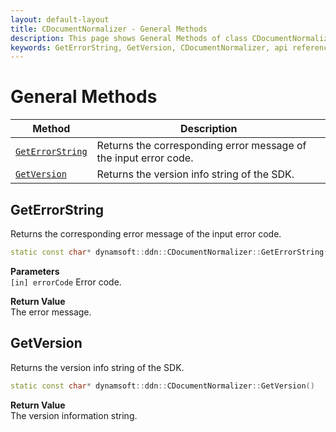 ```yaml
---
layout: default-layout
title: CDocumentNormalizer - General Methods
description: This page shows General Methods of class CDocumentNormalizer of Dynamsoft Document Normalizer SDK C++ Edition.
keywords: GetErrorString, GetVersion, CDocumentNormalizer, api reference, c++
---
```


# General Methods

| Method               | Description |
|----------------------|-------------|
| [`GetErrorString`](#geterrorstring) | Returns the corresponding error message of the input error code. |
| [`GetVersion`](#getversion) | Returns the version info string of the SDK. |

## GetErrorString

Returns the corresponding error message of the input error code.

```cpp
static const char* dynamsoft::ddn::CDocumentNormalizer::GetErrorString(const int errorCode)
```

**Parameters**  
`[in] errorCode` Error code.

**Return Value**  
The error message.

## GetVersion

Returns the version info string of the SDK.

```cpp
static const char* dynamsoft::ddn::CDocumentNormalizer::GetVersion()
```

**Return Value**  
The version information string.
